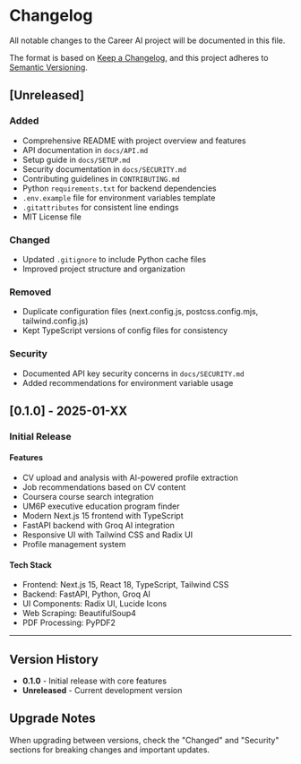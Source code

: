 # Changelog

All notable changes to the Career AI project will be documented in this file.

The format is based on [Keep a Changelog](https://keepachangelog.com/en/1.0.0/),
and this project adheres to [Semantic Versioning](https://semver.org/spec/v2.0.0.html).

## [Unreleased]

### Added
- Comprehensive README with project overview and features
- API documentation in `docs/API.md`
- Setup guide in `docs/SETUP.md`
- Security documentation in `docs/SECURITY.md`
- Contributing guidelines in `CONTRIBUTING.md`
- Python `requirements.txt` for backend dependencies
- `.env.example` file for environment variables template
- `.gitattributes` for consistent line endings
- MIT License file

### Changed
- Updated `.gitignore` to include Python cache files
- Improved project structure and organization

### Removed
- Duplicate configuration files (next.config.js, postcss.config.mjs, tailwind.config.js)
- Kept TypeScript versions of config files for consistency

### Security
- Documented API key security concerns in `docs/SECURITY.md`
- Added recommendations for environment variable usage

## [0.1.0] - 2025-01-XX

### Initial Release

#### Features
- CV upload and analysis with AI-powered profile extraction
- Job recommendations based on CV content
- Coursera course search integration
- UM6P executive education program finder
- Modern Next.js 15 frontend with TypeScript
- FastAPI backend with Groq AI integration
- Responsive UI with Tailwind CSS and Radix UI
- Profile management system

#### Tech Stack
- Frontend: Next.js 15, React 18, TypeScript, Tailwind CSS
- Backend: FastAPI, Python, Groq AI
- UI Components: Radix UI, Lucide Icons
- Web Scraping: BeautifulSoup4
- PDF Processing: PyPDF2

---

## Version History

- **0.1.0** - Initial release with core features
- **Unreleased** - Current development version

## Upgrade Notes

When upgrading between versions, check the "Changed" and "Security" sections for breaking changes and important updates.

